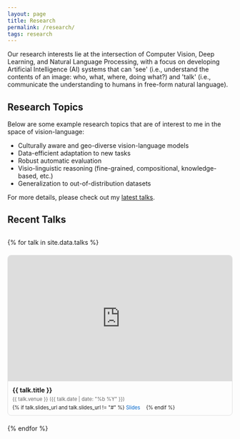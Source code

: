 ```yaml
---
layout: page
title: Research
permalink: /research/
tags: research
---
```


<style>
.talks-section {
  display: grid;
  grid-template-columns: repeat(auto-fit, minmax(300px, 1fr));
  gap: 20px;
  margin-top: 30px;
  margin-bottom: 30px;
}
.talk {
  border: 1px solid #e0e0e0;
  border-radius: 8px;
  overflow: hidden;
}
.talk-video {
  position: relative;
  padding-bottom: 56.25%; /* 16:9 aspect ratio */
  height: 0;
}
.talk-video iframe {
  position: absolute;
  top: 0;
  left: 0;
  width: 100%;
  height: 100%;
}
.talk-info {
  padding: 10px;
}
.talk-title {
  font-size: 1em;
  font-weight: bold;
  margin-bottom: 5px;
}
.talk-venue {
  font-size: 0.8em;
  color: #666;
}
.talk-links {
  margin-top: 5px;
  font-size: 0.8em;
}
.talk-links a {
  color: #0066cc;
  text-decoration: none;
  margin-right: 10px;
}
</style>

Our research interests lie at the intersection of Computer Vision, Deep Learning, and Natural Language Processing, with a focus on developing Artificial Intelligence (AI) systems that can 'see' (i.e., understand the contents of an image: who, what, where, doing what?) and 'talk' (i.e., communicate the understanding to humans in free-form natural language).

## Research Topics

Below are some example research topics that are of interest to me in the space of vision-language:

- Culturally aware and geo-diverse vision-language models
- Data-efficient adaptation to new tasks
- Robust automatic evaluation
- Visio-linguistic reasoning (fine-grained, compositional, knowledge-based, etc.)
- Generalization to out-of-distribution datasets

For more details, please check out my [latest talks](#recent-talks).

## Recent Talks

<div class="talks-section">
{% for talk in site.data.talks %}
  <div class="talk">
    <div class="talk-video">
      {% assign video_id = talk.video_url | split: "v=" | last | split: "&" | first %}
      <iframe src="https://www.youtube.com/embed/{{ video_id }}" frameborder="0" allow="autoplay; encrypted-media" allowfullscreen></iframe>
    </div>
    <div class="talk-info">
      <div class="talk-title">{{ talk.title }}</div>
      <div class="talk-venue">{{ talk.venue }} ({{ talk.date | date: "%b %Y" }})</div>
      <div class="talk-links">
        {% if talk.slides_url and talk.slides_url != "#" %}
          <a href="{{ talk.slides_url }}">Slides</a>
        {% endif %}
      </div>
    </div>
  </div>
{% endfor %}
</div>
